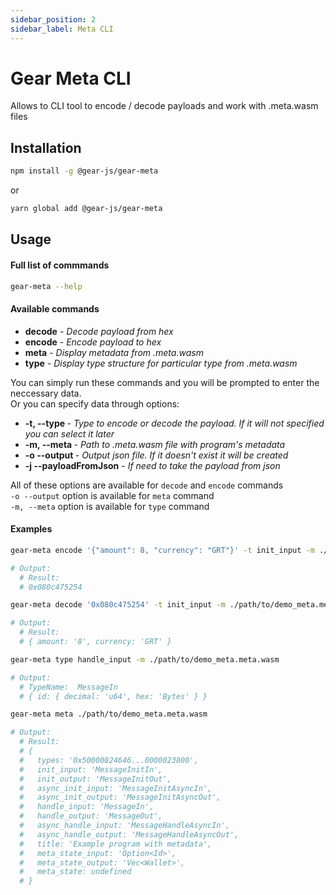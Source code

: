 ```yaml
---
sidebar_position: 2
sidebar_label: Meta CLI
---
```


# Gear Meta CLI

Allows to CLI tool to encode / decode payloads and work with .meta.wasm files

## Installation

```sh
npm install -g @gear-js/gear-meta
```

or

```sh
yarn global add @gear-js/gear-meta
```

## Usage

#### Full list of commmands

```sh
gear-meta --help
```

#### Available commands

- **decode** - _Decode payload from hex_
- **encode** - _Encode payload to hex_
- **meta** - _Display metadata from .meta.wasm_
- **type** - _Display type structure for particular type from .meta.wasm_

You can simply run these commands and you will be prompted to enter the neccessary data. <br>
Or you can specify data through options:

- **-t, --type <type>** - _Type to encode or decode the payload. If it will not specified you can select it later_
- **-m, --meta <path>** - _Path to .meta.wasm file with program's metadata_
- **-o --output <path>** - _Output json file. If it doesn't exist it will be created_
- **-j --payloadFromJson** - _If need to take the payload from json_

All of these options are available for `decode` and `encode` commands<br>
`-o --output` option is available for `meta` command<br>
`-m, --meta` option is available for `type` command<br>

#### Examples

```sh
gear-meta encode '{"amount": 8, "currency": "GRT"}' -t init_input -m ./path/to/demo_meta.meta.wasm

# Output:
  # Result:
  # 0x080c475254
```

```sh
gear-meta decode '0x080c475254' -t init_input -m ./path/to/demo_meta.meta.wasm

# Output:
  # Result:
  # { amount: '8', currency: 'GRT' }
```

```sh
gear-meta type handle_input -m ./path/to/demo_meta.meta.wasm

# Output:
  # TypeName:  MessageIn
  # { id: { decimal: 'u64', hex: 'Bytes' } }
```

```sh
gear-meta meta ./path/to/demo_meta.meta.wasm

# Output:
  # Result:
  # {
  #   types: '0x50000824646...0000023800',
  #   init_input: 'MessageInitIn',
  #   init_output: 'MessageInitOut',
  #   async_init_input: 'MessageInitAsyncIn',
  #   async_init_output: 'MessageInitAsyncOut',
  #   handle_input: 'MessageIn',
  #   handle_output: 'MessageOut',
  #   async_handle_input: 'MessageHandleAsyncIn',
  #   async_handle_output: 'MessageHandleAsyncOut',
  #   title: 'Example program with metadata',
  #   meta_state_input: 'Option<Id>',
  #   meta_state_output: 'Vec<Wallet>',
  #   meta_state: undefined
  # }
```